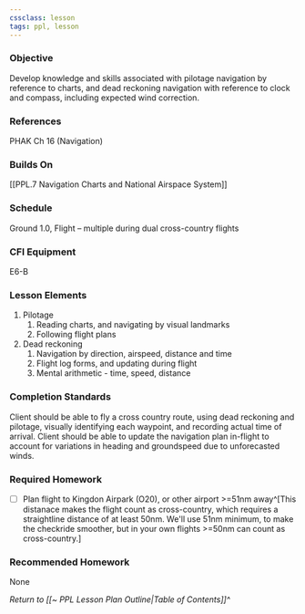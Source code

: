 ```yaml
---
cssclass: lesson
tags: ppl, lesson
---
```

### Objective
Develop knowledge and skills associated with pilotage navigation by reference to charts, and dead reckoning navigation with reference to clock and compass, including expected wind correction.

### References
PHAK Ch 16 (Navigation)

### Builds On
[[PPL.7 Navigation Charts and National Airspace System]]

### Schedule
Ground 1.0, Flight – multiple during dual cross-country flights

### CFI Equipment
E6-B

### Lesson Elements
1. Pilotage
	1. Reading charts, and navigating by visual landmarks
	2. Following flight plans
2. Dead reckoning
	1. Navigation by direction, airspeed, distance and time
	2. Flight log forms, and updating during flight
	3. Mental arithmetic - time, speed, distance

### Completion Standards
Client should be able to fly a cross country route, using dead reckoning and pilotage, visually identifying each waypoint, and recording actual time of arrival. Client should be able to update the navigation plan in-flight to account for variations in heading and groundspeed due to unforecasted winds.

### Required Homework
 
- [ ] Plan flight to Kingdon Airpark (O20), or other airport >=51nm away^[This distanace makes the flight count as cross-country, which requires a straightline distance of at least 50nm. We'll use 51nm minimum, to make the checkride smoother, but in your own flights >=50nm can count as cross-country.]

### Recommended Homework
None

*Return to [[~ PPL Lesson Plan Outline|Table of Contents]]^*
